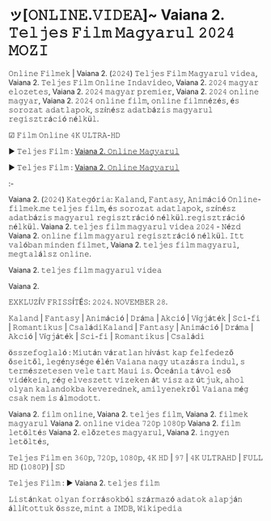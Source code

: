 # ッ[𝙾𝙽𝙻𝙸𝙽𝙴.𝚅𝙸𝙳𝙴𝙰]~ Vaiana 2. 𝚃𝚎𝚕𝚓𝚎𝚜 𝙵𝚒𝚕𝚖 𝙼𝚊𝚐𝚢𝚊𝚛𝚞𝚕 𝟸𝟶𝟸𝟺 𝙼𝙾𝚉𝙸

𝙾𝚗𝚕𝚒𝚗𝚎 𝙵𝚒𝚕𝚖𝚎𝚔 | Vaiana 2. (𝟸𝟶𝟸𝟺) 𝚃𝚎𝚕𝚓𝚎𝚜 𝙵𝚒𝚕𝚖 𝙼𝚊𝚐𝚢𝚊𝚛𝚞𝚕 𝚟𝚒𝚍𝚎𝚊, Vaiana 2. 𝚃𝚎𝚕𝚓𝚎𝚜 𝙵𝚒𝚕𝚖 𝙾𝚗𝚕𝚒𝚗𝚎 𝙸𝚗𝚍𝚊𝚟𝚒𝚍𝚎𝚘, Vaiana 2. 𝟸𝟶𝟸𝟺 𝚖𝚊𝚐𝚢𝚊𝚛 𝚎𝚕𝚘𝚣𝚎𝚝𝚎𝚜, Vaiana 2. 𝟸𝟶𝟸𝟺 𝚖𝚊𝚐𝚢𝚊𝚛 𝚙𝚛𝚎𝚖𝚒𝚎𝚛, Vaiana 2. 𝟸𝟶𝟸𝟺 𝚘𝚗𝚕𝚒𝚗𝚎 𝚖𝚊𝚐𝚢𝚊𝚛, Vaiana 2. 𝟸𝟶𝟸𝟺 𝚘𝚗𝚕𝚒𝚗𝚎 𝚏𝚒𝚕𝚖, 𝚘𝚗𝚕𝚒𝚗𝚎 𝚏𝚒𝚕𝚖𝚗é𝚣é𝚜, é𝚜 𝚜𝚘𝚛𝚘𝚣𝚊𝚝 𝚊𝚍𝚊𝚝𝚕𝚊𝚙𝚘𝚔, 𝚜𝚣í𝚗é𝚜𝚣 𝚊𝚍𝚊𝚝𝚋á𝚣𝚒𝚜 𝚖𝚊𝚐𝚢𝚊𝚛𝚞𝚕 𝚛𝚎𝚐𝚒𝚜𝚣𝚝𝚛á𝚌𝚒ó 𝚗é𝚕𝚔ü𝚕.

☑ 𝙵𝚒𝚕𝚖 𝙾𝚗𝚕𝚒𝚗𝚎 𝟺𝙺 𝚄𝙻𝚃𝚁𝙰-𝙷𝙳

► 𝚃𝚎𝚕𝚓𝚎𝚜 𝙵𝚒𝚕𝚖 : [Vaiana 2. 𝙾𝚗𝚕𝚒𝚗𝚎 𝙼𝚊𝚐𝚢𝚊𝚛𝚞𝚕](https://t.co/E4HBinYcrE)

► 𝚃𝚎𝚕𝚓𝚎𝚜 𝙵𝚒𝚕𝚖 : [Vaiana 2. 𝙾𝚗𝚕𝚒𝚗𝚎 𝙼𝚊𝚐𝚢𝚊𝚛𝚞𝚕](https://t.co/E4HBinYcrE)

:-

Vaiana 2. (𝟸𝟶𝟸𝟺) 𝙺𝚊𝚝𝚎𝚐ó𝚛𝚒𝚊: 𝙺𝚊𝚕𝚊𝚗𝚍, 𝙵𝚊𝚗𝚝𝚊𝚜𝚢, 𝙰𝚗𝚒𝚖á𝚌𝚒ó 𝙾𝚗𝚕𝚒𝚗𝚎-𝚏𝚒𝚕𝚖𝚎𝚔.𝚖𝚎 𝚝𝚎𝚕𝚓𝚎𝚜 𝚏𝚒𝚕𝚖, é𝚜 𝚜𝚘𝚛𝚘𝚣𝚊𝚝 𝚊𝚍𝚊𝚝𝚕𝚊𝚙𝚘𝚔, 𝚜𝚣í𝚗é𝚜𝚣 𝚊𝚍𝚊𝚝𝚋á𝚣𝚒𝚜 𝚖𝚊𝚐𝚢𝚊𝚛𝚞𝚕 𝚛𝚎𝚐𝚒𝚜𝚣𝚝𝚛á𝚌𝚒ó 𝚗é𝚕𝚔ü𝚕.𝚛𝚎𝚐𝚒𝚜𝚣𝚝𝚛á𝚌𝚒ó 𝚗é𝚕𝚔ü𝚕. Vaiana 2. 𝚝𝚎𝚕𝚓𝚎𝚜 𝚏𝚒𝚕𝚖 𝚖𝚊𝚐𝚢𝚊𝚛𝚞𝚕 𝚟𝚒𝚍𝚎𝚊 𝟸𝟶𝟸𝟺 - 𝙽é𝚣𝚍 Vaiana 2. 𝚘𝚗𝚕𝚒𝚗𝚎 𝚏𝚒𝚕𝚖 𝚖𝚊𝚐𝚢𝚊𝚛𝚞𝚕 𝚛𝚎𝚐𝚒𝚜𝚣𝚝𝚛á𝚌𝚒ó 𝚗é𝚕𝚔ü𝚕. 𝙸𝚝𝚝 𝚟𝚊𝚕ó𝚋𝚊𝚗 𝚖𝚒𝚗𝚍𝚎𝚗 𝚏𝚒𝚕𝚖𝚎𝚝, Vaiana 2. 𝚝𝚎𝚕𝚓𝚎𝚜 𝚏𝚒𝚕𝚖 𝚖𝚊𝚐𝚢𝚊𝚛𝚞𝚕, 𝚖𝚎𝚐𝚝𝚊𝚕á𝚕𝚜𝚣 𝚘𝚗𝚕𝚒𝚗𝚎.


Vaiana 2. 𝚝𝚎𝚕𝚓𝚎𝚜 𝚏𝚒𝚕𝚖 𝚖𝚊𝚐𝚢𝚊𝚛𝚞𝚕 𝚟𝚒𝚍𝚎𝚊

Vaiana 2.

𝙴𝚇𝙺𝙻𝚄𝚉Í𝚅 𝙵𝚁𝙸𝚂𝚂Í𝚃É𝚂: 𝟸𝟶𝟸𝟺. 𝙽𝙾𝚅𝙴𝙼𝙱𝙴𝚁 𝟸𝟾.

𝙺𝚊𝚕𝚊𝚗𝚍 | 𝙵𝚊𝚗𝚝𝚊𝚜𝚢 | 𝙰𝚗𝚒𝚖á𝚌𝚒ó | 𝙳𝚛á𝚖𝚊 | 𝙰𝚔𝚌𝚒ó | 𝚅í𝚐𝚓á𝚝é𝚔 | 𝚂𝚌𝚒-𝚏𝚒 | 𝚁𝚘𝚖𝚊𝚗𝚝𝚒𝚔𝚞𝚜 | 𝙲𝚜𝚊𝚕á𝚍𝚒𝙺𝚊𝚕𝚊𝚗𝚍 | 𝙵𝚊𝚗𝚝𝚊𝚜𝚢 | 𝙰𝚗𝚒𝚖á𝚌𝚒ó | 𝙳𝚛á𝚖𝚊 | 𝙰𝚔𝚌𝚒ó | 𝚅í𝚐𝚓á𝚝é𝚔 | 𝚂𝚌𝚒-𝚏𝚒 | 𝚁𝚘𝚖𝚊𝚗𝚝𝚒𝚔𝚞𝚜 | 𝙲𝚜𝚊𝚕á𝚍𝚒

ö𝚜𝚜𝚣𝚎𝚏𝚘𝚐𝚕𝚊𝚕ó : 𝙼𝚒𝚞𝚝á𝚗 𝚟á𝚛𝚊𝚝𝚕𝚊𝚗 𝚑í𝚟á𝚜𝚝 𝚔𝚊𝚙 𝚏𝚎𝚕𝚏𝚎𝚍𝚎𝚣ő ő𝚜𝚎𝚒𝚝ő𝚕, 𝚕𝚎𝚐é𝚗𝚢𝚜é𝚐𝚎 é𝚕é𝚗 𝚅𝚊𝚒𝚊𝚗𝚊 𝚗𝚊𝚐𝚢 𝚞𝚝𝚊𝚣á𝚜𝚛𝚊 𝚒𝚗𝚍𝚞𝚕, 𝚜 𝚝𝚎𝚛𝚖é𝚜𝚣𝚎𝚝𝚎𝚜𝚎𝚗 𝚟𝚎𝚕𝚎 𝚝𝚊𝚛𝚝 𝙼𝚊𝚞𝚒 𝚒𝚜. Ó𝚌𝚎á𝚗𝚒𝚊 𝚝á𝚟𝚘𝚕 𝚎𝚜ő 𝚟𝚒𝚍é𝚔𝚎𝚒𝚗, 𝚛é𝚐 𝚎𝚕𝚟𝚎𝚜𝚣𝚎𝚝𝚝 𝚟𝚒𝚣𝚎𝚔𝚎𝚗 á𝚝 𝚟𝚒𝚜𝚣 𝚊𝚣 ú𝚝𝚓𝚞𝚔, 𝚊𝚑𝚘𝚕 𝚘𝚕𝚢𝚊𝚗 𝚔𝚊𝚕𝚊𝚗𝚍𝚘𝚔𝚋𝚊 𝚔𝚎𝚟𝚎𝚛𝚎𝚍𝚗𝚎𝚔, 𝚊𝚖𝚒𝚕𝚢𝚎𝚗𝚎𝚔𝚛ő𝚕 𝚅𝚊𝚒𝚊𝚗𝚊 𝚖é𝚐 𝚌𝚜𝚊𝚔 𝚗𝚎𝚖 𝚒𝚜 á𝚕𝚖𝚘𝚍𝚘𝚝𝚝.

Vaiana 2. 𝚏𝚒𝚕𝚖 𝚘𝚗𝚕𝚒𝚗𝚎,
Vaiana 2. 𝚝𝚎𝚕𝚓𝚎𝚜 𝚏𝚒𝚕𝚖,
Vaiana 2. 𝚏𝚒𝚕𝚖𝚎𝚔 𝚖𝚊𝚐𝚢𝚊𝚛𝚞𝚕
Vaiana 2. 𝚘𝚗𝚕𝚒𝚗𝚎 𝚟𝚒𝚍𝚎𝚊 𝟽𝟸𝟶𝚙 𝟷𝟶𝟾𝟶𝚙
Vaiana 2. 𝚏𝚒𝚕𝚖 𝚕𝚎𝚝ö𝚕𝚝é𝚜
Vaiana 2. 𝚎𝚕ő𝚣𝚎𝚝𝚎𝚜 𝚖𝚊𝚐𝚢𝚊𝚛𝚞𝚕,
Vaiana 2. 𝚒𝚗𝚐𝚢𝚎𝚗 𝚕𝚎𝚝ö𝚕𝚝é𝚜,

𝚃𝚎𝚕𝚓𝚎𝚜 𝙵𝚒𝚕𝚖 𝚎𝚗 𝟹𝟼𝟶𝚙, 𝟽𝟸𝟶𝚙, 𝟷𝟶𝟾𝟶𝚙, 𝟺𝙺 𝙷𝙳 | 𝟿𝟽 | 𝟺𝙺 𝚄𝙻𝚃𝚁𝙰𝙷𝙳 | 𝙵𝚄𝙻𝙻 𝙷𝙳 (𝟷𝟶𝟾𝟶𝙿) | 𝚂𝙳

𝚃𝚎𝚕𝚓𝚎𝚜 𝙵𝚒𝚕𝚖 : ► Vaiana 2. 𝚝𝚎𝚕𝚓𝚎𝚜 𝚏𝚒𝚕𝚖

𝙻𝚒𝚜𝚝á𝚗𝚔𝚊𝚝 𝚘𝚕𝚢𝚊𝚗 𝚏𝚘𝚛𝚛á𝚜𝚘𝚔𝚋ó𝚕 𝚜𝚣á𝚛𝚖𝚊𝚣ó 𝚊𝚍𝚊𝚝𝚘𝚔 𝚊𝚕𝚊𝚙𝚓á𝚗 á𝚕𝚕í𝚝𝚘𝚝𝚝𝚞𝚔 ö𝚜𝚜𝚣𝚎, 𝚖𝚒𝚗𝚝 𝚊 𝙸𝙼𝙳𝙱, 𝚆𝚒𝚔𝚒𝚙𝚎𝚍𝚒𝚊
